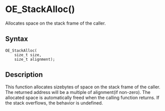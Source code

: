 # OE_StackAlloc()

Allocates space on the stack frame of the caller.

## Syntax

    OE_StackAlloc(
        size_t size,
        size_t alignment);
## Description 

This function allocates sizebytes of space on the stack frame of the caller. The returned address will be a multiple of alignment(if non-zero). The allocated space is automatically freed when the calling function returns. If the stack overflows, the behavior is undefined.

